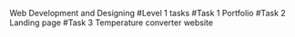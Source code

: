 Web Development and Designing
#Level 1 tasks
#Task 1
Portfolio
#Task 2
Landing page
#Task 3
Temperature converter website

